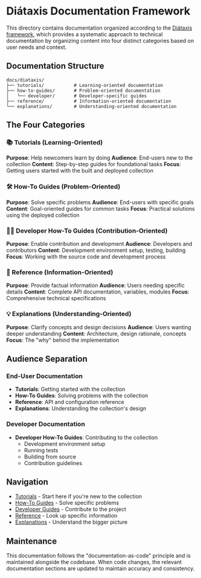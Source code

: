 # Diátaxis Documentation Framework

This directory contains documentation organized according to the [Diátaxis framework](https://diataxis.fr/), which provides a systematic approach to technical documentation by organizing content into four distinct categories based on user needs and context.

## Documentation Structure

```
docs/diataxis/
├── tutorials/           # Learning-oriented documentation
├── how-to-guides/       # Problem-oriented documentation
│   └── developer/       # Developer-specific guides
├── reference/           # Information-oriented documentation
└── explanations/        # Understanding-oriented documentation
```

## The Four Categories

### 📚 Tutorials (Learning-Oriented)
**Purpose**: Help newcomers learn by doing
**Audience**: End-users new to the collection
**Content**: Step-by-step guides for foundational tasks
**Focus**: Getting users started with the built and deployed collection

### 🛠️ How-To Guides (Problem-Oriented)
**Purpose**: Solve specific problems
**Audience**: End-users with specific goals
**Content**: Goal-oriented guides for common tasks
**Focus**: Practical solutions using the deployed collection

### 👨‍💻 Developer How-To Guides (Contribution-Oriented)
**Purpose**: Enable contribution and development
**Audience**: Developers and contributors
**Content**: Development environment setup, testing, building
**Focus**: Working with the source code and development process

### 📖 Reference (Information-Oriented)
**Purpose**: Provide factual information
**Audience**: Users needing specific details
**Content**: Complete API documentation, variables, modules
**Focus**: Comprehensive technical specifications

### 💡 Explanations (Understanding-Oriented)
**Purpose**: Clarify concepts and design decisions
**Audience**: Users wanting deeper understanding
**Content**: Architecture, design rationale, concepts
**Focus**: The "why" behind the implementation

## Audience Separation

### End-User Documentation
- **Tutorials**: Getting started with the collection
- **How-To Guides**: Solving problems with the collection
- **Reference**: API and configuration reference
- **Explanations**: Understanding the collection's design

### Developer Documentation
- **Developer How-To Guides**: Contributing to the collection
  - Development environment setup
  - Running tests
  - Building from source
  - Contribution guidelines

## Navigation

- [Tutorials](tutorials/) - Start here if you're new to the collection
- [How-To Guides](how-to-guides/) - Solve specific problems
- [Developer Guides](how-to-guides/developer/) - Contribute to the project
- [Reference](reference/) - Look up specific information
- [Explanations](explanations/) - Understand the bigger picture

## Maintenance

This documentation follows the "documentation-as-code" principle and is maintained alongside the codebase. When code changes, the relevant documentation sections are updated to maintain accuracy and consistency.
